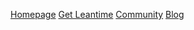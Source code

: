 [Homepage](https://leantime.io/)
[Get Leantime](https://leantime.io/pricing/)
[Community](https://community.leantime.io)
[Blog](https://leantime.io/blog/)
